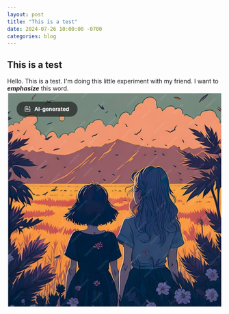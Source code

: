 ```yaml
---
layout: post
title: "This is a test"
date: 2024-07-26 10:00:00 -0700
categories: blog
---
```

 
## This is a test

Hello. This is a test. I'm doing this little experiment with my friend. I want to ***emphasize*** this word.
![picture of 2 girls](/assets/images/girls.jpg)
